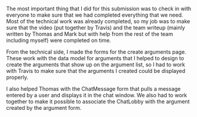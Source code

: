 The most important thing that I did for this submission was to check in with everyone to make sure that
we had completed everything that we need. Most of the technical work was already completed, so my job
was to make sure that the video (put together by Travis) and the team writeup (mainly written by Thomas and
Mark but with help from the rest of the team including myself) were completed on time.

From the technical side, I made the forms for the create arguments page. These work with the data model for
arguments that I helped to design to create the arguments that show up on the argument list, so I had to work 
with Travis to make sure that the arguments I created could be displayed properly.

I also helped Thomas with the ChatMessage form that pulls a message entered by a user and displays it in the chat
window. We also had to work together to make it possible to associate the ChatLobby with the argument created
by the argument form.

